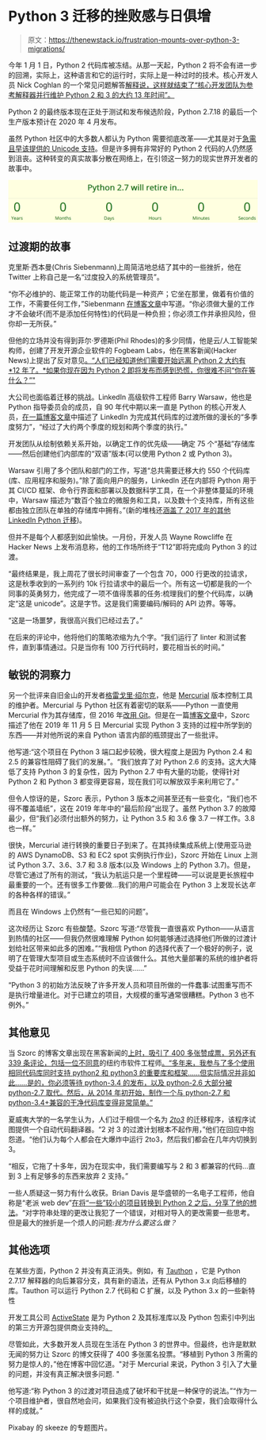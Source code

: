 # Python 3 迁移的挫败感与日俱增

> 原文：<https://thenewstack.io/frustration-mounts-over-python-3-migrations/>

今年 1 月 1 日，Python 2 代码库被冻结。从那一天起，Python 2 将不会有进一步的回溯，实际上，这种语言和它的运行时，实际上是一种过时的技术。核心开发人员 Nick Coghlan 的一个常见问题解答[解释说，这样就结束了“核心开发团队为参考解释器并行维护 Python 2 和 3 的大约 13 年时间”。](http://python-notes.curiousefficiency.org/en/latest/python3/questions_and_answers.html)

Python 2 的最终版本现在正处于测试和发布候选阶段，Python 2.7.18 的最后一个生产版本预计在 2020 年 4 月发布。

虽然 Python 社区中的大多数人都认为 Python 需要彻底改革——尤其是对于[急需且早该提供的 Unicode 支持](https://thenewstack.io/bid-adieu-to-python-2-and-get-ready-for-python-3/)。但是许多拥有非常好的 Python 2 代码的人仍然感到沮丧。这种转变的真实故事分散在网络上，在引领这一努力的现实世界开发者的故事中。

![End of the countdown at Python Clock dot Org (screenshot).](img/7d9db3413f90eba3b7142eedbb0f0f17.png)

## **过渡期的故事**

克里斯·西本曼(Chris Siebenmann)上周简洁地总结了其中的一些挫折，他在 Twitter 上称自己是一名“过度投入的系统管理员”。

“你不必维护的、能正常工作的功能代码是一种资产；它坐在那里，做着有价值的工作，不需要任何工作，”Siebenmann [在博客文章](https://utcc.utoronto.ca/~cks/space/blog/python/Python2DroppingImpact)中写道。“你必须做大量的工作才不会破坏(而不是添加任何特性)的代码是一种负担；你必须工作并承担风险，但你却一无所获。”

但他的立场并没有得到菲尔·罗德斯(Phil Rhodes)的多少同情，他是云/人工智能架构师，创建了开发开源企业软件的 Fogbeam Labs，他在黑客新闻(Hacker News)上提出了反对意见[。“人们已经知道他们需要开始远离 Python 2 大约有 *12 年了。*如果你现在因为 Python 2 即将发布而感到恐慌，你很难不问“你在等什么？”"](https://news.ycombinator.com/item?id=22484876)

大公司也面临着迁移的挑战。LinkedIn 高级软件工程师 Barry Warsaw，他也是 Python 指导委员会的成员，自 90 年代中期以来一直是 Python 的核心开发人员，[在一篇博客文章](https://engineering.linkedin.com/blog/2020/how-we-retired-python-2-and-improved-developer-happiness)中描述了 LinkedIn 为完成其代码库的过渡所做的漫长的“多季度努力”，“经过了大约两个季度的规划和两个季度的执行。”

开发团队从绘制依赖关系开始，以确定工作的优先级——确定 75 个“基础”存储库——然后创建他们内部库的“双语”版本(可以使用 Python 2 或 Python 3)。

Warsaw 引用了多个团队和部门的工作，写道“总共需要迁移大约 550 个代码库(库、应用程序和服务)。”除了面向用户的服务，LinkedIn 还在内部将 Python 用于其 CI/CD 框架、命令行界面和部署以及数据科学工具，在一个非整体蔓延的环境中，Warsaw 描述为“数百个独立的微服务和工具，以及数十个支持库，所有这些都由独立团队在单独的存储库中拥有。”(新的堆栈还[涵盖了 2017 年的其他 LinkedIn Python 迁移](https://thenewstack.io/instagram-makes-smooth-move-python-3/))。

但并不是每个人都感到如此愉快。一月份，开发人员 Wayne Rowcliffe 在 Hacker News 上发布消息称，他的工作场所终于“T12”即将完成向 Python 3 的过渡。

“最终结果是，我上周花了很长时间审查了一个包含 70，000 行更改的拉请求，这是秋季收到的一系列约 10k 行拉请求中的最后一个。所有这一切都是我的一个同事的英勇努力，他完成了一项不值得羡慕的任务:梳理我们的整个代码库，以确定“这是 unicode”。这是字节。这是我们需要编码/解码的 API 边界。等等。

“这是一场噩梦，我很高兴我们已经过去了。”

在后来的评论中，他将他们的策略浓缩为九个字。“我们运行了 linter 和测试套件，直到事情通过。只是当你有 100 万行代码时，要花相当长的时间。”

## 敏锐的洞察力

另一个批评来自旧金山的开发者[格雷戈里·绍尔克](https://gregoryszorc.com/)，他是 [Mercurial](https://www.mercurial-scm.org/) 版本控制工具的维护者。Mercurial 与 Python 社区有着密切的联系——Python 一直使用 Mercurial 作为其存储库，但 2016 年[改用 Git](https://www.phoronix.com/scan.php?page=news_item&px=Python-Moves-To-GitHub)。但是在一篇[博客文章](https://gregoryszorc.com/blog/2020/01/13/mercurial%27s-journey-to-and-reflections-on-python-3/)中，Szorc 描述了他在 2019 年 11 月 5 日 Mercurial 实现 Python 3 支持的过程中所学到的东西——并对他所说的来自 Python 语言内部的瓶颈提出了一些批评。

他写道:“这个项目在 Python 3 端口起步较晚，很大程度上是因为 Python 2.4 和 2.5 的兼容性阻碍了我们的发展。”。“我们放弃了对 Python 2.6 的支持。这大大降低了支持 Python 3 的复杂性，因为 Python 2.7 中有大量的功能，使得针对 Python 2 和 Python 3 都变得更容易，现在我们可以解放双手来利用它了。”

但令人惊讶的是，Szorc 表示，Python 3 版本之间甚至还有一些变化，“我们也不得不覆盖墙纸”，这在 2019 年年中的“最后阶段”出现了。虽然 Python 3.7 的故障最少，但“我们必须付出额外的努力，让 Python 3.5 和 3.6 像 3.7 一样工作。3.8 也一样。”

很快，Mercurial 进行转换的重要日子到来了。在其持续集成系统上(使用亚马逊的 AWS DynamoDB、S3 和 EC2 spot 实例执行作业)，Szorc 开始在 Linux 上测试 Python 3.7、3.6、3.7 和 3.8 版本(以及 Windows 上的 Python 3.7)。但是，尽管它通过了所有的测试，“我认为航运只是一个里程碑——可以说是更长旅程中最重要的一个。还有很多工作要做…我们的用户可能会在 Python 3 上发现长达*年*的各种各样的错误。”

而且在 Windows 上仍然有“一些已知的问题”。

这次经历让 Szorc 有些酸楚。Szorc 写道:“尽管我一直很喜欢 Python——从语言到热情的社区——但我仍然很难理解 Python 如何能够通过选择他们所做的过渡计划给社区带来如此多的困难。”“我相信 Python 的选择代表了一个极好的例子，说明了在管理大型项目或生态系统时不应该做什么。其他大量部署的系统的维护者将受益于花时间理解和反思 Python 的失误……”

“Python 3 的初始方法反映了许多开发人员和项目所做的一件蠢事:试图重写而不是执行增量进化。对于已建立的项目，大规模的重写通常很糟糕。Python 3 也不例外。”

## **其他意见**

当 Szorc 的博客文章出现在黑客新闻的[上时，吸引了 400 多张赞成票，另外还有 339 条评论，包括一位不同意](https://news.ycombinator.com/item?id=22036773)的纽约市软件工程师[。“多年来，我参与了多个使用相同代码库同时支持 python2 和 python3 的重要库和框架……但实际情况并非如此……是的，你必须等待 python-3.4 的发布，以及 python-2.6 大部分被 python-2.7 取代。然后，从 2014 年初开始，制作一个与 python-2.7 和 python-3.4+兼容的干净代码库变得非常简单。”](https://news.ycombinator.com/item?id=22037905)

夏威夷大学的一名学生认为，人们过于相信一个名为 [*2to3*](https://docs.python.org/2/library/2to3.html) 的迁移程序，该程序试图提供一个自动代码翻译器。“2 对 3 的过渡计划根本不起作用，”他们在回应中抱怨道。“他们认为每个人都会在大爆炸中运行 2to3，然后我们都会在几年内切换到 3。

“相反，它拖了十多年，因为在现实中，我们需要编写与 2 和 3 都兼容的代码…直到 3 上有足够多的东西来放弃 2 支持。”

一些人质疑这一努力有什么收获。Brian Davis 是华盛顿的一名电子工程师，他自称是“老派 web dev”[在将“一些”较小的项目转换到 Python 2 之后，分享了他的想法](https://news.ycombinator.com/item?id=22037217)。“对字符串处理的更改让我犯了一个错误，对相对导入的更改需要一些思考。但是最大的挫折是一个烦人的问题:*我为什么要这么做？*

## 其他选项

在某些方面，Python 2 并没有真正消失。例如，有 [Tauthon](https://github.com/naftaliharris/tauthon) ，它是 Python 2.7.17 解释器的向后兼容分支，具有新的语法，还有从 Python 3.x 向后移植的库。Tauthon 可以运行 Python 2.7 代码和 C 扩展，以及 Python 3.x 的一些新特性

开发工具公司 [ActiveState](https://www.activestate.com/) 是为 Python 2 及其标准库以及 Python 包索引中列出的第三方开源包提供商业支持的[。](https://www.activestate.com/company/press/press-releases/activestate-offers-extended-support-for-python-2-beyond-eol/)

尽管如此，大多数开发人员现在生活在 Python 3 的世界中。但最终，也许是默默无闻的努力让 Szorc 的博文获得了 400 多张匿名投票。“移植到 Python 3 所需的努力是惊人的，”他在博客中回忆道。"对于 Mercurial 来说，Python 3 引入了大量的问题，并没有真正解决很多问题. "

他写道:“称 Python 3 的过渡对项目造成了破坏和干扰是一种保守的说法。”“作为一个项目维护者，很自然地会问，如果我们没有被迫执行这个杂耍，我们会取得什么样的成就。”

Pixabay 的 skeeze 的专题图片。

<svg xmlns:xlink="http://www.w3.org/1999/xlink" viewBox="0 0 68 31" version="1.1"><title>Group</title> <desc>Created with Sketch.</desc></svg>